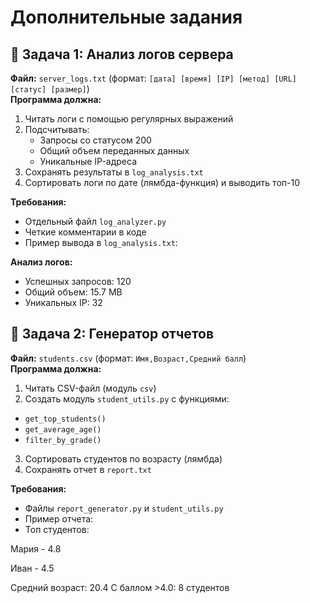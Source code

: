 # Дополнительные задания

## 📌 Задача 1: Анализ логов сервера
**Файл:** `server_logs.txt` (формат: `[дата] [время] [IP] [метод] [URL] [статус] [размер]`)  
**Программа должна:**
1. Читать логи с помощью регулярных выражений
2. Подсчитывать:
   - Запросы со статусом 200
   - Общий объем переданных данных
   - Уникальные IP-адреса
3. Сохранять результаты в `log_analysis.txt`
4. Сортировать логи по дате (лямбда-функция) и выводить топ-10

**Требования:**
- Отдельный файл `log_analyzer.py`
- Четкие комментарии в коде
- Пример вывода в `log_analysis.txt`:
  
**Анализ логов:**
- Успешных запросов: 120
- Общий объем: 15.7 MB
- Уникальных IP: 32


## 📌 Задача 2: Генератор отчетов
**Файл:** `students.csv` (формат: `Имя,Возраст,Средний балл`)  
**Программа должна:**
1. Читать CSV-файл (модуль `csv`)
2. Создать модуль `student_utils.py` с функциями:
 - `get_top_students()`
 - `get_average_age()`
 - `filter_by_grade()`
3. Сортировать студентов по возрасту (лямбда)
4. Сохранять отчет в `report.txt`

**Требования:**
- Файлы `report_generator.py` и `student_utils.py`
- Пример отчета:
- Топ студентов:

Мария - 4.8

Иван - 4.5

Средний возраст: 20.4
С баллом >4.0: 8 студентов
